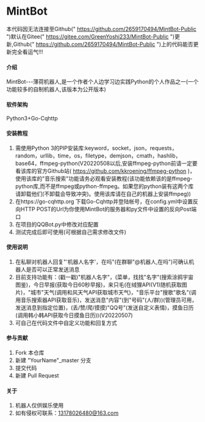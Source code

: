 # MintBot

本代码因无法连接至Github(" https://github.com/2659170494/MintBot-Public ")默认在Gitee(" https://gitee.com/GreenYoshi233/MintBot-Public ")更新,Github(" https://github.com/2659170494/MintBot-Public ")上的代码能否更新完全看运气!!!

#### 介绍
MintBot---薄荷机器人,是一个作者个人边学习边实践Python的个人作品之一(一个功能较多的自制机器人,该版本为公开版本)

#### 软件架构
Python3+Go-Cqhttp


#### 安装教程

1.  需使用Python 3的PIP安装库:keyword，socket，json，requests，random，urllib，time，os，filetype，demjson，cmath，hashlib，base64，ffmpeg-python(V20220508以后,安装ffmpeg-python前请一定要看该库的官方Github站( https://github.com/kkroening/ffmpeg-python )，使用该库的"音乐搜索"功能请务必观看安装教程(该功能依赖该的是ffmpeg-python库,而不是ffmpeg或python-ffmpeg。如果您的python装有这两个库请卸载他们(不卸载会导致冲突)。使用该库请在自己的机器上安装ffmpeg))
2.  在https://go-cqhttp.org 下载Go-Cqhttp并登陆帐号，在config.yml中设置反向HTTP POST的Url为你使用MintBot的服务器和py文件中设置的反向Post端口
3.  在项目的QQBot.py中修改对应配置
4.  测试完成后即可使用(可根据自己需求修改文件)

#### 使用说明

1.  在私聊对机器人回复"'机器人名字'，在吗"(在群聊"@机器人,在吗")可确认机器人是否可以正常发送消息
2.  目前支持功能有：(戳一戳)"机器人名字"，(菜单，找找"名字"(搜索涂鸦宇宙图鉴)，今日早报(获取今日60秒早报)，来只毛(在绒狸API(V1)随机获取图片)，"城市"天气(调用和风天气API获取城市天气)，"音乐平台"搜歌"歌名"(调用音乐搜索器API获取音乐)，发送消息"内容"(到"号码"(人/群))(管理员可用，发送消息到指定位置)，(丢/赞/爬/摸摸)"QQ号"(发送自定义表情)，摸鱼日历(调用韩小韩API获取今日摸鱼日历))(V20220507)
3.  可自己在代码文件中自定义功能和回复方式

#### 参与贡献

1.  Fork 本仓库
2.  新建 "YourName"_master 分支
3.  提交代码
4.  新建 Pull Request


#### 关于

1.  机器人仅供娱乐使用
2.  如有侵权可联系：13178026480@163.com

